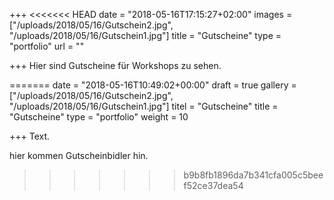 +++
<<<<<<< HEAD
date = "2018-05-16T17:15:27+02:00"
images = ["/uploads/2018/05/16/Gutschein2.jpg", "/uploads/2018/05/16/Gutschein1.jpg"]
title = "Gutscheine"
type = "portfolio"
url = ""

+++
Hier sind Gutscheine für Workshops zu sehen.

=======
date = "2018-05-16T10:49:02+00:00"
draft = true
gallery = ["/uploads/2018/05/16/Gutschein2.jpg", "/uploads/2018/05/16/Gutschein1.jpg"]
titel = "Gutscheine"
title = "Gutscheine"
type = "portfolio"
weight = 10

+++
Text.

hier kommen Gutscheinbidler hin.
>>>>>>> b9b8fb1896da7b341cfa005c5beef52ce37dea54
